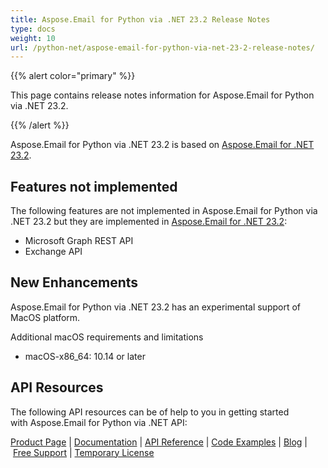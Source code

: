 ```yaml
---
title: Aspose.Email for Python via .NET 23.2 Release Notes
type: docs
weight: 10
url: /python-net/aspose-email-for-python-via-net-23-2-release-notes/
---
```


{{% alert color="primary" %}} 

This page contains release notes information for Aspose.Email for Python via .NET 23.2.

{{% /alert %}} 

Aspose.Email for Python via .NET 23.2 is based on [Aspose.Email for .NET 23.2](/email/net/aspose-email-for-net-23-2-release-notes/).

## **Features not implemented**
The following features are not implemented in Aspose.Email for Python via .NET 23.2 but they are implemented in [Aspose.Email for .NET 23.2](/email/net/aspose-email-for-net-23-2-release-notes/):

- Microsoft Graph REST API
- Exchange API

## **New Enhancements**
Aspose.Email for Python via .NET 23.2 has an experimental support of MacOS platform.

Additional macOS requirements and limitations

* macOS-x86_64: 10.14 or later



## **API Resources**
The following API resources can be of help to you in getting started with Aspose.Email for Python via .NET API:



[Product Page](https://products.aspose.com/email/python-net) | [Documentation](/email/python-net/home/) | [API Reference](https://apireference.aspose.com/email/net) | [Code Examples](https://github.com/aspose-email/aspose.email-python-dotnet) | [Blog](https://blog.aspose.com/category/email/) | [Free Support](https://forum.aspose.com/c/email/12) | [Temporary License](https://purchase.aspose.com/temporary-license)


